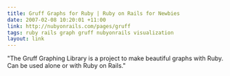 ```yaml
---
title: Gruff Graphs for Ruby | Ruby on Rails for Newbies
date: 2007-02-08 10:20:01 +11:00
link: http://nubyonrails.com/pages/gruff
tags: ruby rails graph gruff nubyonrails visualization
layout: link
---
```

"The Gruff Graphing Library is a project to make beautiful graphs with Ruby. Can be used alone or with Ruby on Rails."
